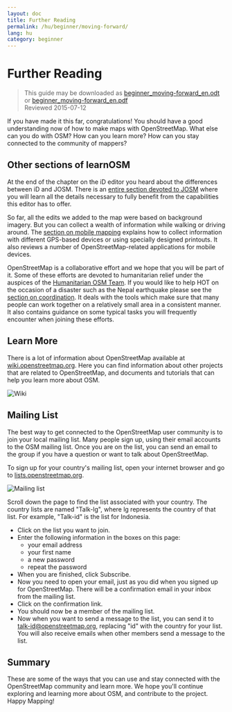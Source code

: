```yaml
---
layout: doc
title: Further Reading
permalink: /hu/beginner/moving-forward/
lang: hu
category: beginner
---
```


Further Reading
===============

> This guide may be downloaded as [beginner_moving-forward_en.odt](/files/beginner_moving-forward_en.odt) or [beginner_moving-forward_en.pdf](/files/beginner_moving-forward_en.pdf)  
> Reviewed 2015-07-12  

If you have made it this far, congratulations! You should have a good understanding now of how to make maps with OpenStreetMap. What else can you do with OSM? How can you learn more? How can you stay connected to the community of mappers?  

Other sections of learnOSM
---------------------------

At the end of the chapter on the iD editor you heard about the differences between iD and JOSM. There is an [entire section devoted to JOSM](/en/josm/) where you will learn all the details necessary to fully benefit from the capabilities this editor has to offer.  

So far, all the edits we added to the map were based on background imagery. But you can collect a wealth of information while walking or driving around. The [section on mobile mapping](/en/mobile-mapping/) explains how to collect information with different GPS-based devices or using specially designed printouts. It also reviews a number of OpenStreetMap-related applications for mobile devices.  

OpenStreetMap is a collaborative effort and we hope that you will be part of it. Some of these efforts are devoted to humanitarian relief under the auspices of the [Humanitarian OSM Team](http://hotosm.org). If you would like to help HOT on the occasion of a disaster such as the Nepal earthquake please see the [section on coordination](/en/coordination/). It deals with the tools which make sure that many people can work together on a relatively small area in a consistent manner. It also contains guidance on some typical tasks you will frequently encounter when joining these efforts.  


Learn More
----------

There is a lot of information about OpenStreetMap available at [wiki.openstreetmap.org](http://wiki.openstreetmap.org/). Here you can find information about other projects that are related to OpenStreetMap, and documents and tutorials that can help you learn more about OSM.  

![Wiki][]

<!-- also more info on this site once it is prepared -->

Mailing List
------------

The best way to get connected to the OpenStreetMap user community is to join your local mailing list. Many people sign up, using their email accounts to the OSM mailing list. Once you are on the list, you can send an email to the group if you have a question or want to talk about OpenStreetMap.  

To sign up for your country's mailing list, open your internet browser and go to [lists.openstreetmap.org](http://lists.openstreetmap.org/).  

![Mailing list][]

Scroll down the page to find the list associated with your country. The country lists are named "Talk-lg", where lg represents the country of that list. For example, "Talk-id" is the list for Indonesia.  

- Click on the list you want to join.  
- Enter the following information in the boxes on this page:  
    +  your email address  
    +  your first name  
    +  a new password  
    +  repeat the password  
- When you are finished, click Subscribe.
- Now you need to open your email, just as you did when you signed up for OpenStreetMap. There will be a confirmation email in your inbox from the mailing list.  
- Click on the confirmation link.  
- You should now be a member of the mailing list.  
- Now when you want to send a message to the list, you can send it to [talk-id@openstreetmap.org](mailto:talk-id@openstreetmap.org), replacing "id" with the country for your list. You will also receive emails when other members send a message to the list.  

<!-- maybe expand and put this back later
MapOSMatic
----------

One such project is called MapOSMatic, which you can access through your
internet browser at [maposmatic.org](http://www.maposmatic.org/). This
is a simple tool for printing a map of any area you choose. It will
automatically create the map, along with a grid over the map, and an
index of locations that are included in the area.

![MapOSMatic][]
-->


Summary
-------

These are some of the ways that you can use and stay connected with the OpenStreetMap community and learn more. We hope you'll continue exploring and learning more about OSM, and contribute to the project. Happy Mapping!


[MapOSMatic]: /images/beginner/maposmatic-homepage.png
[Wiki]: /images/beginner/osm-wiki.png
[Mailing list]: /images/beginner/osm-mailing-lists.png